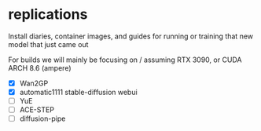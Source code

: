# replications
Install diaries, container images, and guides for running or training that new model that just came out

For builds we will mainly be focusing on / assuming RTX 3090, or CUDA ARCH 8.6 (ampere)


- [x] Wan2GP
- [x] automatic1111 stable-diffusion webui
- [ ] YuE
- [ ] ACE-STEP
- [ ] diffusion-pipe
